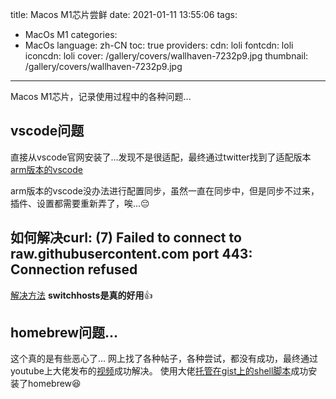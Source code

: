 title: Macos M1芯片尝鲜
date: 2021-01-11 13:55:06
tags:
- MacOs M1
categories:
- MacOs
language: zh-CN
toc: true
providers:
    cdn: loli
    fontcdn: loli
    iconcdn: loli
cover: /gallery/covers/wallhaven-7232p9.jpg
thumbnail: /gallery/covers/wallhaven-7232p9.jpg
---

Macos M1芯片，记录使用过程中的各种问题...

<!-- more -->

## vscode问题

直接从vscode官网安装了...发现不是很适配，最终通过twitter找到了适配版本[arm版本的vscode](https://twitter.com/code/status/1338886895867224070)

arm版本的vscode没办法进行配置同步，虽然一直在同步中，但是同步不过来，插件、设置都需要重新弄了，唉...😔

## 如何解决curl: (7) Failed to connect to raw.githubusercontent.com port 443: Connection refused

[解决方法](https://github.com/hawtim/blog/issues/10) **switchhosts是真的好用**:+1:


## homebrew问题...

这个真的是有些恶心了... 网上找了各种帖子，各种尝试，都没有成功，最终通过youtube上大佬发布的[视频](https://www.youtube.com/watch?v=nv2ylxro7rM)成功解决。
使用大佬[托管在gist上的shell脚本](https://gist.github.com/nrubin29/bea5aa83e8dfa91370fe83b62dad6dfa)成功安装了homebrew😆

